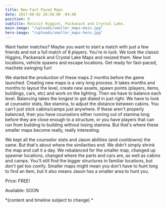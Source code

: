 ```yaml
---
title: New Fast Paced Maps
date: 2017-08-02 20:58:00 -04:00
position: 0
subtitle: Revisit Higgins, Packanack and Crystal Lake.
main-image: "/uploads/smaller_maps-main.jpg"
hero-image: "/uploads/smaller_maps-hero.jpg"
---
```


Want faster matches? Maybe you want to start a match with just a few friends and not a full match of 8 players. You're in luck. We took the classic Higgins, Packanack and Crystal Lake Maps and resized them. New loot locations, vehicle spawns and escape locations. Get ready for fast-paced, machete swinging fun! 

We started the production of these maps 2 months before the game launched. Creating new maps is a very long process. It takes months and months to layout the level, create new assets, spawn points (players, items, buildings, cars, etc) and work on the lighting. Then we have to balance each level. Balancing takes the longest to get dialed in just right. We have to look at counselor stats, like stamina, to adjust the distance between cabins. You can't just stick cabins/camps just anywhere. If these aren't properly balanced, then you have counselors either running out of stamina long before they are close enough to a structure, or you have players that can run from building to building without losing stamina. But that's where these smaller maps become really, really interesting.

We kept all the counselor stats and Jason abilities (and cooldowns) the same. But that's about where the similarities end. We didn't simply shrink the map and call it a day. We rebalanced for the smaller map, changed up spawner locations, changed where the parts and cars are, as well as cabins and camps. You'll still find the bigger structures in familiar locations, but don't get too comfy. Smaller maps might mean you don't have to hunt long to find an item, but it also means Jason has a smaller area to hunt you.  
 

Price: FREE!

Available: SOON


*(content and timeline subject to change) * 